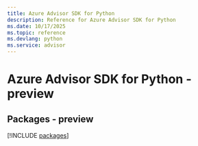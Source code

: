 ```yaml
---
title: Azure Advisor SDK for Python
description: Reference for Azure Advisor SDK for Python
ms.date: 10/17/2025
ms.topic: reference
ms.devlang: python
ms.service: advisor
---
```

# Azure Advisor SDK for Python - preview
## Packages - preview
[!INCLUDE [packages](advisor-index.md)]